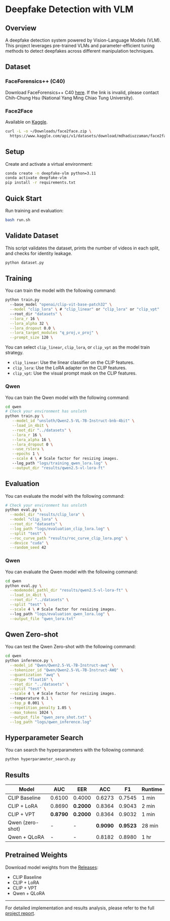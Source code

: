 # Deepfake Detection with VLM

## Overview
A deepfake detection system powered by Vision-Language Models (VLM). This project leverages pre-trained VLMs and parameter-efficient tuning methods to detect deepfakes across different manipulation techniques.

## Dataset

### FaceForensics++ (C40)
Download FaceForensics++ C40 [here](https://www.dropbox.com/t/2Amyu4D5TulaIofv). If the link is invalid, please contact Chih-Chung Hsu (National Yang Ming Chiao Tung University).

### Face2Face
Available on [Kaggle](https://www.kaggle.com/datasets/mdhadiuzzaman/face2face).

```bash
curl -L -o ~/Downloads/face2face.zip \
  https://www.kaggle.com/api/v1/datasets/download/mdhadiuzzaman/face2face
```

## Setup

Create and activate a virtual environment:

```bash
conda create -n deepfake-vlm python=3.11
conda activate deepfake-vlm
pip install -r requirements.txt
```

## Quick Start

Run training and evaluation:

```bash
bash run.sh
```

## Validate Dataset

This script validates the dataset, prints the number of videos in each split, and checks for identity leakage.

```bash
python dataset.py
```

## Training

You can train the model with the following command:

```bash
python train.py
  --base_model "openai/clip-vit-base-patch32" \
  --model "clip_lora" \ # "clip_linear" or "clip_lora" or "clip_vpt"
  --root_dir "datasets" \
  --lora_r 16 \
  --lora_alpha 32 \
  --lora_dropout 0.0 \
  --lora_target_modules "q_proj,v_proj" \
  --prompt_size 120 \
```

You can select `clip_linear`, `clip_lora`, or `clip_vpt` as the model train strategy.

- `clip_linear`: Use the linear classifier on the CLIP features.
- `clip_lora`: Use the LoRA adapter on the CLIP features.
- `clip_vpt`: Use the visual prompt mask on the CLIP features.

### Qwen

You can train the Qwen model with the following command:

```bash
cd qwen
# Check your environment has unsloth
python train.py \
   --model_id "unsloth/Qwen2.5-VL-7B-Instruct-bnb-4bit" \
   --load_in_4bit \
   --root_dir "../datasets" \
   --lora_r 16 \
   --lora_alpha 16 \
   --lora_dropout 0 \
   --use_rslora \
   --epochs 1 \
   --scale 4 \ # Scale factor for resizing images.
   --log_path "logs/training_qwen_lora.log" \
   --output_dir "results/qwen2.5-vl-lora-ft"
```

## Evaluation

You can evaluate the model with the following command:

```bash
# Check your environment has unsloth
python eval.py \
  --model_dir "results/clip_lora" \
  --model "clip_lora" \
  --root_dir "datasets" \
  --log_path "logs/evaluation_clip_lora.log" \
  --split "test" \
  --roc_curve_path "results/roc_curve_clip_lora.png" \
  --device "cuda" \
  --random_seed 42
```

### Qwen

You can evaluate the Qwen model with the following command:

```bash
cd qwen
python eval.py \
  --modemodel_pathl_dir "results/qwen2.5-vl-lora-ft" \
  --load_in_4bit \
  --root_dir "../datasets" \
  --split "test" \
  --scale 4 \ # Scale factor for resizing images.
  --log_path "logs/evaluation_qwen_lora.log" \
  --output_file "qwen_lora.txt"
```

## Qwen Zero-shot

You can test the Qwen Zero-shot with the following command:

```bash
cd qwen
python inference.py \
  --model_id "Qwen/Qwen2.5-VL-7B-Instruct-awq" \
  --tokenizer_id "Qwen/Qwen2.5-VL-7B-Instruct-AWQ" \
  --quantization "awq" \
  --dtype "float16" \
  --root_dir "../datasets" \
  --split "test" \
  --scale 4 \ # Scale factor for resizing images.
  --temperature 0.1 \
  --top_p 0.001 \
  --repetition_penalty 1.05 \
  --max_tokens 1024 \
  --output_file "qwen_zero_shot.txt" \
  --log_path "logs/qwen_inference.log"
```

## Hyperparameter Search

You can search the hyperparameters with the following command:

```bash
python hyperparameter_search.py
```

## Results

| Model         | AUC    | EER    | ACC    | F1     | Runtime |
|---------------|--------|--------|--------|--------|---------|
| CLIP Baseline | 0.6100 | 0.4000 | 0.6273 | 0.7545 | 1 min   |
| CLIP + LoRA   | 0.8690 | **0.2000** | 0.8364 | 0.9043 | 2 min   |
| CLIP + VPT    | **0.8790** | **0.2000** | 0.8364 | 0.9032 | 1 min   |
| Qwen (zero-shot) | -      | -      | **0.9090** | **0.9523** | 28 min  |
| Qwen + QLoRA  | -      | -      | 0.8182 | 0.8980 | 1 hr    |

## Pretrained Weights

Download model weights from the [Releases](../../releases):
- CLIP Baseline
- CLIP + LoRA
- CLIP + VPT
- Qwen + QLoRA

---

For detailed implementation and results analysis, please refer to the full [project report](./assets/report.pdf).